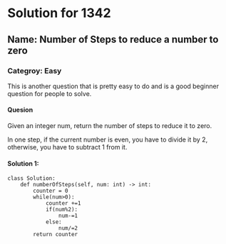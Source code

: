 # Solution for 1342
## Name: Number of Steps to reduce a number to zero
### Categroy: Easy

This is another question that is pretty easy to do and is a good beginner question for people to solve. 

#### Quesion
Given an integer num, return the number of steps to reduce it to zero.

In one step, if the current number is even, you have to divide it by 2, otherwise, you have to subtract 1 from it.

#### Solution 1:

```{python}
class Solution:
    def numberOfSteps(self, num: int) -> int:
        counter = 0
        while(num>0):
            counter +=1
            if(num%2):
                num-=1
            else:
                num/=2
        return counter
            
```